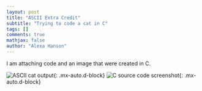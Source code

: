 ```yaml
---
layout: post
title: "ASCII Extra Credit"
subtitle: "Trying to code a cat in C"
tags: []
comments: true
mathjax: false
author: "Alexa Hanson"
---
```


I am attaching code and an image that were created in C.

![ASCII cat output](https://alexahanson22-ui.github.io/assets/img/Screenshot-of-c-cat.jpeg){: .mx-auto.d-block}
![C source code screenshot](https://alexahanson22-ui.github.io/assets/img/Screenshot-of-c-cat-code.jpeg){: .mx-auto.d-block}
